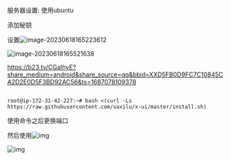 服务器设置: 使用ubuntu

添加秘钥



设置![image-20230618165223612](https://picture-01-1316374204.cos.ap-beijing.myqcloud.com/image/202408242255274.png)



![image-20230618165521638](https://picture-01-1316374204.cos.ap-beijing.myqcloud.com/image/202408242255275.png)

https://b23.tv/CGaIhyE?share_medium=android&share_source=qq&bbid=XXD5FB0D9FC7C10845CA2D2E0D5F3BD92AC56&ts=1687078109378



```

root@ip-172-31-42-227:~# bash <(curl -Ls https://raw.githubusercontent.com/vaxilu/x-ui/master/install.sh)
```

使用命令之后更换端口

然后使用![img](https://picture-01-1316374204.cos.ap-beijing.myqcloud.com/image/202408242255276.png)



![img](https://picture-01-1316374204.cos.ap-beijing.myqcloud.com/image/202408242255277.png)

